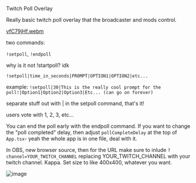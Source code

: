 Twitch Poll Overlay

Really basic twitch poll overlay that the broadcaster and mods control.

[vfC79jHf.webm](https://github.com/user-attachments/assets/08f6a1b0-7dfd-4509-b195-a81f7b6b8d25)


two commands:

`!setpoll`, `!endpoll`

why is it not !startpoll? idk

`!setpoll|time_in_seconds|PROMPT|OPTION1|OPTION2|etc...`

example: `!setpoll|30|This is the really cool prompt for the poll!|Option1|Option2|Option3|Etc... (can go on forever)`

separate stuff out with | in the setpoll command, that's it! 

users vote with 1, 2, 3, etc...

You can end the poll early with the endpoll command. If you want to change the "poll completed" delay, then adjust `pollCompleteDelay` at the top of `App.tsx`- yeah the whole app is in one file, deal with it. 

In OBS, new browser source, then for the URL make sure to inlude `?channel=YOUR_TWITCH_CHANNEL` replacing YOUR_TWITCH_CHANNEL with your twitch channel. Kappa. Set size to like 400x400, whatever you want. 

![image](https://github.com/user-attachments/assets/ab91b5ed-ed3b-40ca-a4fa-a3db855ae49d)
